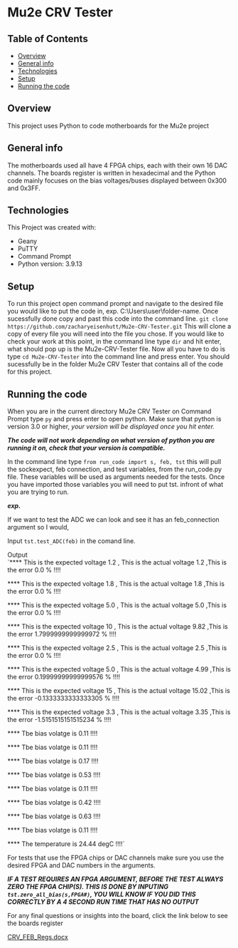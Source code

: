 # Mu2e CRV Tester
## Table of Contents
* [Overview](#overview)
* [General info](#general-info)
* [Technologies](#technologies)
* [Setup](#setup)
* [Running the code](#running-the-code)
## Overview 
This project uses Python to code motherboards for the Mu2e project 
## General info 
The motherboards used all have 4 FPGA chips, each with their own 16 DAC channels. The boards register is written in hexadecimal and the Python code mainly focuses on the bias voltages/buses displayed between 0x300 and 0x3FF. 
## Technologies 
This Project was created with:
* Geany 
* PuTTY
* Command Prompt 
* Python version: 3.9.13
## Setup 
To run this project open command prompt and navigate to the desired file you would like to put the code in,
exp. C:\Users\user\folder-name. Once sucessfully done copy and past this code into the command line.
`git clone https://github.com/zacharyeisenhutt/Mu2e-CRV-Tester.git`
This will clone a copy of every file you will need into the file you chose.
If you would like to check your work at this point, in the command line type `dir` and hit enter, what should pop up is the Mu2e-CRV-Tester file.
Now all you have to do is type `cd Mu2e-CRV-Tester` into the command line and press enter.
You should sucessfully be in the folder Mu2e CRV Tester that contains all of the code for this project. 
## Running the code 
When you are in the current directory Mu2e CRV Tester on Command Prompt type `py` and press enter to open python. Make sure that python is version 3.0 or higher, *your version will be displayed once you hit enter.*

***The code will not work depending on what version of python you are running it on, check that your version is compatible.***

In the command line type `from run_code import s, feb, tst` this will pull the sockexpect, feb connection, and test variables, from the run_code.py file.
These variables will be used as arguments needed for the tests.
Once you have imported those variables you will need to put tst. infront of what you are trying to run.

***exp.*** 

If we want to test the ADC we can look and see it has an feb_connection argument so I would,

Input `tst.test_ADC(feb)` in the comand line. 

Output  
 `**** This is the expected voltage 1.2 , This is the actual voltage 1.2 ,This is the error 0.0 % !!!!
 
 **** This is the expected voltage 1.8 , This is the actual voltage 1.8 ,This is the error 0.0 % !!!!
 
 **** This is the expected voltage 5.0 , This is the actual voltage 5.0 ,This is the error 0.0 % !!!!
 
 **** This is the expected voltage 10 , This is the actual voltage 9.82 ,This is the error 1.7999999999999972 % !!!!
 
 **** This is the expected voltage 2.5 , This is the actual voltage 2.5 ,This is the error 0.0 % !!!!
 
 **** This is the expected voltage 5.0 , This is the actual voltage 4.99 ,This is the error 0.19999999999999576 % !!!!
 
 **** This is the expected voltage 15 , This is the actual voltage 15.02 ,This is the error -0.1333333333333305 % !!!!
 
 **** This is the expected voltage 3.3 , This is the actual voltage 3.35 ,This is the error -1.5151515151515234 % !!!!
 
 **** Tbe bias volatge is 0.11  !!!!
 
 **** Tbe bias volatge is 0.11  !!!!
 
 **** Tbe bias volatge is 0.17  !!!!
 
 **** Tbe bias volatge is 0.53  !!!!
 
 **** Tbe bias volatge is 0.11  !!!!
 
 **** Tbe bias volatge is 0.42  !!!!
 
 **** Tbe bias volatge is 0.63  !!!!
 
 **** Tbe bias volatge is 0.11  !!!!
 
 **** The temperature is 24.44 degC !!!!`

For tests that use the FPGA chips or DAC channels make sure you use the desired FPGA and DAC numbers in the arguments.

***IF A TEST REQUIRES AN FPGA ARGUMENT, BEFORE THE TEST ALWAYS ZERO THE FPGA CHIP(S). THIS IS DONE BY INPUTING `tst.zero_all_bias(s,FPGA#)`, YOU WILL KNOW IF YOU DID THIS CORRECTLY BY A 4 SECOND RUN TIME THAT HAS NO OUTPUT***

For any final questions or insights into the board, click the link below to see the boards register  

[CRV_FEB_Regs.docx](https://github.com/zacharyeisenhutt/Mu2e-CRV-Tester/files/10322233/CRV_FEB_Regs.4.docx)

